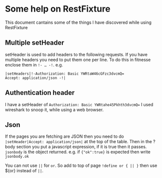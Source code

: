 Some help on RestFixture
========================

This document cantains some of the things I have discovered while using RestFixture

Multiple setHeader
------------------

setHeader is used to add headers to the following requests. If you have multiple headers you need to put them one per line. To do this in fitnesse enclose them in `!- … -!`. e.g. 

    |setHeaders|!-Authorization: Basic YWRtaW46cGFzc3dvcmQ=
    Accept: application/json -!|


Authentication header
---------------------

I have a setHeader of `Authorization: Basic YWRtahe45Pkhth3dvcmQ=` I used wireshark to snoop it, while using a web browser.

Json
----
If the pages you are fetching are JSON then you need to do `|setHeader|Accept: application/json|` at the top of the table. Then in the ?body section you put a javascript expression, if it is true then it passes. `jsonbody` is the object returned. e.g. if `{"ok":true}` is expected then write `jsonbody.ok`

You can not use `||` for `or`. So add to top of page `!define or { || }` then use ${or} instead of `||`.

